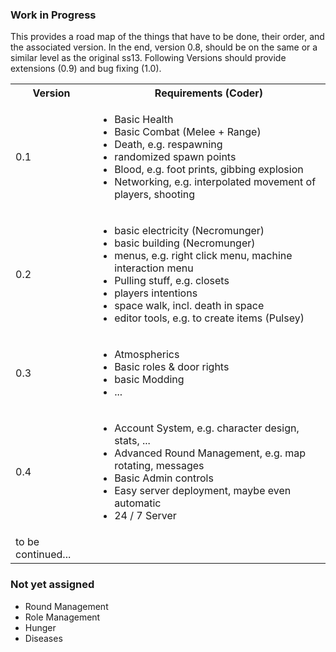### Work in Progress

This provides a road map of the things that have to be done, their order, and the associated version. In the end, version 0.8, should be on the same or a similar level as the original ss13. Following Versions should provide extensions (0.9) and bug fixing (1.0).

<table>
  <tbody>
    <tr>
      <th>Version</th>
      <th align="center">Requirements (Coder)</th>
    </tr>
    <tr>
      <td>0.1</td>
      <td>
        <ul>
          <li>Basic Health</li>
          <li>Basic Combat (Melee + Range)</li>
          <li>Death, e.g. respawning</li>
          <li>randomized spawn points </li>
          <li>Blood, e.g. foot prints, gibbing explosion </li>
          <li>Networking, e.g. interpolated movement of players, shooting </li>
        </ul>
      </td>
    </tr>
    <tr>
      <td>0.2</td>
      <td>
        <ul>
          <li>basic electricity (Necromunger)</li>
          <li>basic building (Necromunger)</li>
          <li>menus, e.g. right click menu, machine interaction menu</li>
          <li>Pulling stuff, e.g. closets</li>
          <li>players intentions</li>
          <li>space walk, incl. death in space</li>
          <li>editor tools, e.g. to create items (Pulsey)</li>
        </ul>
      </td>
    </tr>
<tr>
      <td>0.3</td>
      <td>
        <ul>
          <li>Atmospherics</li>
          <li>Basic roles & door rights</li>
          <li>basic Modding</li>
          <li>...</li>
        </ul>
      </td>
    </tr>
    <tr>
      <td>0.4</td>
      <td>
        <ul>
          <li>Account System, e.g. character design, stats, ...</li>
          <li>Advanced Round Management, e.g. map rotating, messages</li>
          <li>Basic Admin controls</li>
          <li>Easy server deployment, maybe even automatic</li>
          <li>24 / 7 Server</li>
        </ul>
      </td>
    </tr>
    <tr>
      <td> to be continued... </td>
      <td align="center"></td>
    </tr>
  </tbody>
</table>

### Not yet assigned

* Round Management
* Role Management
* Hunger
* Diseases

